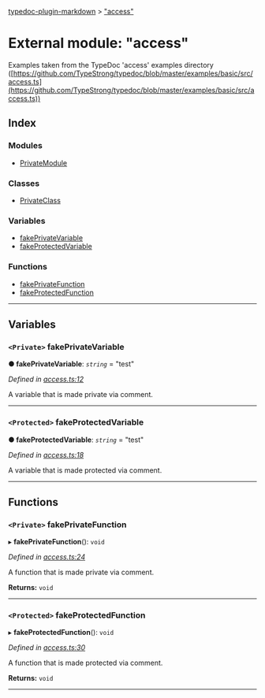 [typedoc-plugin-markdown](../README.md) > ["access"](../modules/_access_.md)

# External module: "access"

Examples taken from the TypeDoc 'access' examples directory ([https://github.com/TypeStrong/typedoc/blob/master/examples/basic/src/access.ts](https://github.com/TypeStrong/typedoc/blob/master/examples/basic/src/access.ts))

## Index

### Modules

* [PrivateModule](_access_.privatemodule.md)

### Classes

* [PrivateClass](../classes/_access_.privateclass.md)

### Variables

* [fakePrivateVariable](_access_.md#fakeprivatevariable)
* [fakeProtectedVariable](_access_.md#fakeprotectedvariable)

### Functions

* [fakePrivateFunction](_access_.md#fakeprivatefunction)
* [fakeProtectedFunction](_access_.md#fakeprotectedfunction)

---

## Variables

<a id="fakeprivatevariable"></a>

### `<Private>` fakePrivateVariable

**● fakePrivateVariable**: *`string`* = "test"

*Defined in [access.ts:12](https://github.com/OutSystems/typedoc-plugin-markdown/blob/master/test/src/access.ts#L12)*

A variable that is made private via comment.

___
<a id="fakeprotectedvariable"></a>

### `<Protected>` fakeProtectedVariable

**● fakeProtectedVariable**: *`string`* = "test"

*Defined in [access.ts:18](https://github.com/OutSystems/typedoc-plugin-markdown/blob/master/test/src/access.ts#L18)*

A variable that is made protected via comment.

___

## Functions

<a id="fakeprivatefunction"></a>

### `<Private>` fakePrivateFunction

▸ **fakePrivateFunction**(): `void`

*Defined in [access.ts:24](https://github.com/OutSystems/typedoc-plugin-markdown/blob/master/test/src/access.ts#L24)*

A function that is made private via comment.

**Returns:** `void`

___
<a id="fakeprotectedfunction"></a>

### `<Protected>` fakeProtectedFunction

▸ **fakeProtectedFunction**(): `void`

*Defined in [access.ts:30](https://github.com/OutSystems/typedoc-plugin-markdown/blob/master/test/src/access.ts#L30)*

A function that is made protected via comment.

**Returns:** `void`

___


